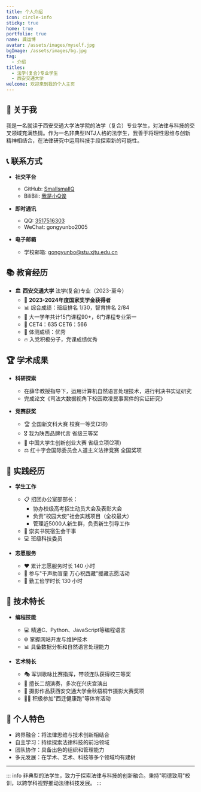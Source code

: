 ```yaml
---
title: 个人介绍
icon: circle-info
sticky: true
home: true
portfolio: true
name: 龚运博
avatar: /assets/images/myself.jpg
bgImage: /assets/images/bg.jpg
tag:
  - 介绍
titles:
  - 法学(复合)专业学生
  - 西安交通大学
welcome: 欢迎来到我的个人主页
---
```


## 👋 关于我

我是一名就读于西安交通大学法学院的法学（复合）专业学生，对法律与科技的交叉领域充满热情。作为一名非典型INTJ人格的法学生，我善于将理性思维与创新精神相结合，在法律研究中运用科技手段探索新的可能性。

## 📞 联系方式

- **社交平台**
  - <i class="fab fa-github"></i> GitHub: [SmallsmallQ](https://github.com/SmallsmallQ)
  - <i class="fab fa-bilibili"></i> BiliBili: [我是小Q诶](https://b23.tv/bkcGaXz)

- **即时通讯**
  - <i class="fab fa-qq"></i> QQ: [3517516303](tencent://message/?uin=3517516303)
  - <i class="fab fa-weixin"></i> WeChat: gongyunbo2005

- **电子邮箱**
  - <i class="fas fa-envelope"></i> 学校邮箱: [gongyunbo@stu.xjtu.edu.cn](mailto:gongyunbo@stu.xjtu.edu.cn)

## 📚 教育经历

- 🏛️ **西安交通大学** 法学(复合)专业（2023-至今）
  - 🏅 **2023-2024年度国家奖学金获得者**
  - 📊 综合成绩：班级排名 1/30，智育排名 2/84
  - 🌟 大一学年共计15门课程90+，6门课程专业第一
  - 🎯 CET4：635 CET6：566
  - 💪 体测成绩：优秀
  - 🔥 入党积极分子，党课成绩优秀

## 🏆 学术成果

- **科研探索**
  - 在薛华教授指导下，运用计算机自然语言处理技术，进行判决书实证研究
  - 完成论文《司法大数据视角下校园欺凌民事案件的实证研究》
  
- **竞赛获奖**
  - 🏆 全国新文科大赛 校赛一等奖(2项)
  - 🎖️ 我为陕西品牌代言 省级三等奖
  - 🌟 中国大学生创新创业大赛 省级立项(2项)
  - ⚖️ 红十字会国际委员会人道主义法律竞赛 全国奖项

## 💼 实践经历

- **学生工作**
  - 📋 招团办公室部部长：
    - 协办校级高考招生动员大会及表彰大会
    - 负责"校园大使"社会实践项目（全校最大）
    - 管理近5000人新生群，负责新生引导工作
  - 🏢 崇实书院宿生会干事
  - 💻 班级科技委员

- **志愿服务**
  - ❤️ 累计志愿服务时长 140 小时
  - 🌟 参与"千声助盲童 万心祝西藏"援藏志愿活动
  - 💪 勤工俭学时长 130 小时

## 🔧 技术特长

- **编程技能**
  - 💻 精通C、Python、JavaScript等编程语言
  - 🌐 掌握网站开发与维护技术
  - 📊 具备数据分析和自然语言处理能力

- **艺术特长**
  - 🎭 军训歌咏比赛指挥，带领连队获得校三等奖
  - 🎻 擅长二胡演奏，多次在兴庆宫演出
  - 📸 摄影作品获西安交通大学金秋梧桐节摄影大赛奖项
  - 🏃‍♂️ 积极参加"西迁健康跑"等体育活动

## 🌟 个人特色

- 跨界融合：将法律思维与技术创新相结合
- 自主学习：持续探索法律科技的前沿领域
- 团队协作：具备出色的组织和管理能力
- 多元发展：在学术、艺术、科技等多个领域均有建树

---

::: info 
非典型的法学生，致力于探索法律与科技的创新融合。秉持"明德致用"校训，以跨学科视野推动法律科技发展。
:::